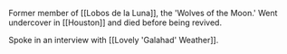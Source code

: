 Former member of [[Lobos de la Luna]], the 'Wolves of the Moon.' Went undercover in [[Houston]] and died before being revived.

Spoke in an interview with [[Lovely 'Galahad' Weather]].